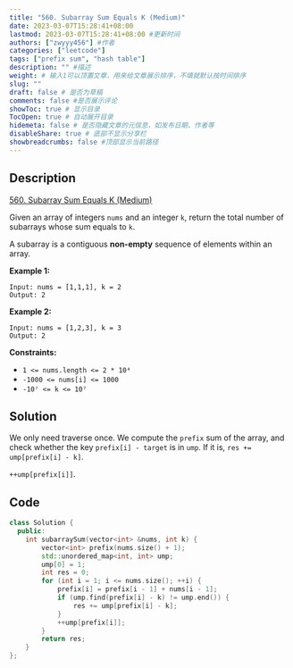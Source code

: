 ```yaml
---
title: "560. Subarray Sum Equals K (Medium)"
date: 2023-03-07T15:28:41+08:00
lastmod: 2023-03-07T15:28:41+08:00 #更新时间
authors: ["zwyyy456"] #作者
categories: ["leetcode"]
tags: ["prefix sum", "hash table"]
description: "" #描述
weight: # 输入1可以顶置文章，用来给文章展示排序，不填就默认按时间排序
slug: ""
draft: false # 是否为草稿
comments: false #是否展示评论
showToc: true # 显示目录
TocOpen: true # 自动展开目录
hidemeta: false # 是否隐藏文章的元信息，如发布日期、作者等
disableShare: true # 底部不显示分享栏
showbreadcrumbs: false #顶部显示当前路径
---
```

## Description
[560. Subarray Sum Equals K (Medium)](https://leetcode.com/problems/subarray-sum-equals-k/)

Given an array of integers `nums` and an integer `k`, return the total number of subarrays whose sum
equals to `k`.

A subarray is a contiguous **non-empty** sequence of elements within an array.

**Example 1:**

```
Input: nums = [1,1,1], k = 2
Output: 2

```

**Example 2:**

```
Input: nums = [1,2,3], k = 3
Output: 2

```

**Constraints:**

- `1 <= nums.length <= 2 * 10⁴`
- `-1000 <= nums[i] <= 1000`
- `-10⁷ <= k <= 10⁷`

## Solution
We only need traverse once. We compute the `prefix` sum of the array, and check whether the key `prefix[i] - target` is in `ump`. If it is, `res += ump[prefix[i] - k]`.

`++ump[prefix[i]]`.

## Code
```cpp
class Solution {
  public:
    int subarraySum(vector<int> &nums, int k) {
        vector<int> prefix(nums.size() + 1);
        std::unordered_map<int, int> ump;
        ump[0] = 1;
        int res = 0;
        for (int i = 1; i <= nums.size(); ++i) {
            prefix[i] = prefix[i - 1] + nums[i - 1];
            if (ump.find(prefix[i] - k) != ump.end()) {
                res += ump[prefix[i] - k];
            }
            ++ump[prefix[i]];
        }
        return res;
    }
};
```